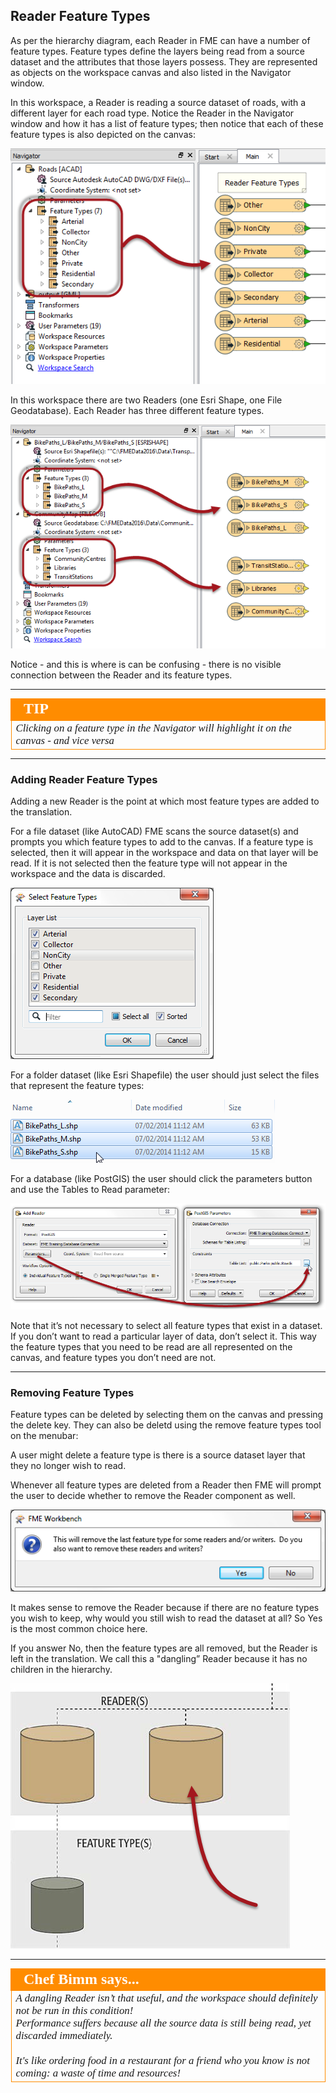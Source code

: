 ## Reader Feature Types ##

As per the hierarchy diagram, each Reader in FME can have a number of feature types. Feature types define the layers being read from a source dataset and the attributes that those layers possess. They are represented as objects on the workspace canvas and also listed in the Navigator window. 

In this workspace, a Reader is reading a source dataset of roads, with a different layer for each road type. Notice the Reader in the Navigator window and how it has a list of feature types; then notice that each of these feature types is also depicted on the canvas:

![](./Images/Img4.21.ReaderFeatureTypes.png)

In this workspace there are two Readers (one Esri Shape, one File Geodatabase). Each Reader has three different feature types.

![](./Images/Img4.22.ReaderFeatureTypes.png)

Notice - and this is where is can be confusing - there is no visible connection between the Reader and its feature types.

---

<!--Tip Section--> 

<table style="border-spacing: 0px">
<tr>
<td style="vertical-align:middle;background-color:darkorange;border: 2px solid darkorange">
<i class="fa fa-info-circle fa-lg fa-pull-left fa-fw" style="color:white;padding-right: 12px;vertical-align:text-top"></i>
<span style="color:white;font-size:x-large;font-weight: bold;font-family:serif">TIP</span>
</td>
</tr>

<tr>
<td style="border: 1px solid darkorange">
<span style="font-family:serif; font-style:italic; font-size:larger">
Clicking on a feature type in the Navigator will highlight it on the canvas - and vice versa
</span>
</td>
</tr>
</table>

---

### Adding Reader Feature Types ###
Adding a new Reader is the point at which most feature types are added to the translation.

For a file dataset (like AutoCAD) FME scans the source dataset(s) and prompts you which feature types to add to the canvas. If a feature type is selected, then it will appear in the workspace and data on that layer will be read. If it is not selected then the feature type will not appear in the workspace and the data is discarded.

![](./Images/Img4.23.ReaderFeatureTypeSelection.png)

For a folder dataset (like Esri Shapefile) the user should just select the files that represent the feature types:

![](./Images/Img4.24.ReaderFeatureTypeSelection.png)

For a database (like PostGIS) the user should click the parameters button and use the Tables to Read parameter:

![](./Images/Img4.25.ReaderFeatureTypeSelection.png)

Note that it’s not necessary to select all feature types that exist in a dataset. If you don’t want to read a particular layer of data, don’t select it. This way the feature types that you need to be read are all represented on the canvas, and feature types you don’t need are not.

---

### Removing Feature Types ###
Feature types can be deleted by selecting them on the canvas and pressing the delete key. They can also be deletd using the remove feature types tool on the menubar:

A user might delete a feature type is there is a source dataset layer that they no longer wish to read.

Whenever all feature types are deleted from a Reader then FME will prompt the user to decide whether to remove the Reader component as well.

![](./Images/Img4.26.ReaderFeatureTypeRemoveWriter.png)

It makes sense to remove the Reader because if there are no feature types you wish to keep, why would you still wish to read the dataset at all? So Yes is the most common choice here.

If you answer No, then the feature types are all removed, but the Reader is left in the translation. We call this a "dangling” Reader because it has no children in the hierarchy.

![](./Images/Img4.27.DanglingReaderDiagram.png)

---

<!--Person X Says Section-->

<table style="border-spacing: 0px">
<tr>
<td style="vertical-align:middle;background-color:darkorange;border: 2px solid darkorange">
<i class="fa fa-quote-left fa-lg fa-pull-left fa-fw" style="color:white;padding-right: 12px;vertical-align:text-top"></i>
<span style="color:white;font-size:x-large;font-weight: bold;font-family:serif">Chef Bimm says...</span>
</td>
</tr>

<tr>
<td style="border: 1px solid darkorange">
<span style="font-family:serif; font-style:italic; font-size:larger">
A dangling Reader isn’t that useful, and the workspace should definitely not be run in this condition!
<br>Performance suffers because all the source data is still being read, yet discarded immediately.
<br><br>It's like ordering food in a restaurant for a friend who you know is not coming: a waste of time and resources!
</span>
</td>
</tr>
</table>



